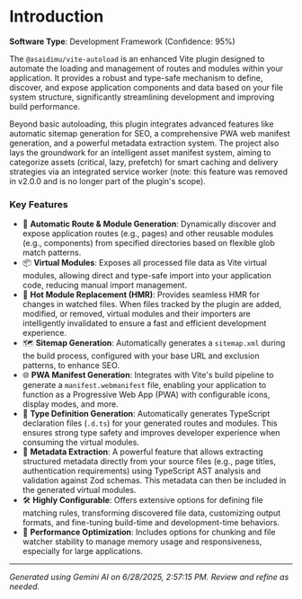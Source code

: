 # Introduction

**Software Type**: Development Framework (Confidence: 95%)

The `@asaidimu/vite-autoload` is an enhanced Vite plugin designed to automate the loading and management of routes and modules within your application. It provides a robust and type-safe mechanism to define, discover, and expose application components and data based on your file system structure, significantly streamlining development and improving build performance.

Beyond basic autoloading, this plugin integrates advanced features like automatic sitemap generation for SEO, a comprehensive PWA web manifest generation, and a powerful metadata extraction system. The project also lays the groundwork for an intelligent asset manifest system, aiming to categorize assets (critical, lazy, prefetch) for smart caching and delivery strategies via an integrated service worker (note: this feature was removed in v2.0.0 and is no longer part of the plugin's scope).

### Key Features

- 🚀 **Automatic Route & Module Generation**: Dynamically discover and expose application routes (e.g., pages) and other reusable modules (e.g., components) from specified directories based on flexible glob match patterns.
- 📦 **Virtual Modules**: Exposes all processed file data as Vite virtual modules, allowing direct and type-safe import into your application code, reducing manual import management.
- 🔄 **Hot Module Replacement (HMR)**: Provides seamless HMR for changes in watched files. When files tracked by the plugin are added, modified, or removed, virtual modules and their importers are intelligently invalidated to ensure a fast and efficient development experience.
- 🗺️ **Sitemap Generation**: Automatically generates a `sitemap.xml` during the build process, configured with your base URL and exclusion patterns, to enhance SEO.
- 🌐 **PWA Manifest Generation**: Integrates with Vite's build pipeline to generate a `manifest.webmanifest` file, enabling your application to function as a Progressive Web App (PWA) with configurable icons, display modes, and more.
- 📄 **Type Definition Generation**: Automatically generates TypeScript declaration files (`.d.ts`) for your generated routes and modules. This ensures strong type safety and improves developer experience when consuming the virtual modules.
- 🔑 **Metadata Extraction**: A powerful feature that allows extracting structured metadata directly from your source files (e.g., page titles, authentication requirements) using TypeScript AST analysis and validation against Zod schemas. This metadata can then be included in the generated virtual modules.
- 🛠️ **Highly Configurable**: Offers extensive options for defining file matching rules, transforming discovered file data, customizing output formats, and fine-tuning build-time and development-time behaviors.
- 🚀 **Performance Optimization**: Includes options for chunking and file watcher stability to manage memory usage and responsiveness, especially for large applications.

---

_Generated using Gemini AI on 6/28/2025, 2:57:15 PM. Review and refine as needed._
